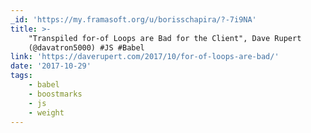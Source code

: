 ```yaml
---
_id: 'https://my.framasoft.org/u/borisschapira/?-7i9NA'
title: >-
    "Transpiled for-of Loops are Bad for the Client", Dave Rupert
    (@davatron5000) #JS #Babel
link: 'https://daverupert.com/2017/10/for-of-loops-are-bad/'
date: '2017-10-29'
tags:
    - babel
    - boostmarks
    - js
    - weight
---
```


<div class="markdown"><p></p></div>
